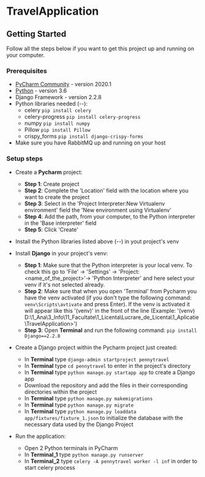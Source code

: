 # TravelApplication


## Getting Started

Follow all the steps below if you want to get this project up and running on your computer.

### Prerequisites

* [PyCharm Community](https://www.jetbrains.com/pycharm/) - version 2020.1
* [Python](https://www.python.org/downloads/release/python-360/) - version 3.6
* Django Framework - version 2.2.8
* Python libraries needed (--): 
  * celery `pip install celery`
  * celery-progress `pip install celery-progress`
  * numpy `pip install numpy`
  * Pillow `pip install Pillow`
  * crispy_forms `pip install django-crispy-forms`
* Make sure you have RabbitMQ up and running on your host

### Setup steps

* Create a <strong>Pycharm</strong> project:
  * <strong>Step 1</strong>: Create project
  * <strong>Step 2</strong>: Complete the 'Location' field with the location where you want to create the project
  * <strong>Step 3</strong>: Select in the 'Project Interpreter:New Virtualenv environment' field the 'New environment using Virtualenv'
  * <strong>Step 4</strong>: Add the path, from your computer, to the Python interpreter in the 'Base interpreter' field
  * <strong>Step 5</strong>: Click 'Create'
  
* Install the Python libraries listed above (--) in yout project's venv

* Install <strong>Django</strong> in your project's venv:
  * <strong>Step 1</strong>: Make sure that the Python interpreter is your local venv. To check this go to 'File' -> 'Settings' -> 'Project: <name_of_the_project>'-> 'Python Interpreter' and here select your venv if it's not selected already.
  * <strong>Step 2</strong>: Make sure that when you open 'Terminal' from Pycharm you have the venv activated (if you don't type the following command: `venv\Scripts\avtivate` and press Enter). If the venv is activated it will appear like this '(venv)' in the front of the line (Example: '(venv) D:\1_Ana\3_Info\11_Facultate\1_Licenta\Lucrare_de_Licenta\1_Aplicatie\TravelApplication>')
  * <strong>Step 3</strong>: Open <strong>Terminal</strong> and run the following command: `pip install Django==2.2.8`
  
* Create a Django project within the Pycharm project just created:
  * In <strong>Terminal</strong> type `django-admin startproject pennytravel`
  * In <strong>Terminal</strong> type `cd pennytravel` to enter in the project's directory
  * In <strong>Terminal</strong> type `python manage.py startapp app` to create a Django app
  * Download the repository and add the files in their corresponding directories within the project
  * In <strong>Terminal</strong> type `python manage.py makemigrations`
  * In <strong>Terminal</strong> type `python manage.py migrate`
  * In <strong>Terminal</strong> type `python manage.py loaddata app/fixtures/fixture_1.json` to initialize the database with the necessary data used by the Django Project
  
* Run the application:
  * Open 2 Python terminals in PyCharm
  * In <strong>Terminal_1</strong> type `python manage.py runserver`
  * In <strong>Terminal_2</strong> type `celery -A pennytravel worker -l inf` in order to start celery process
